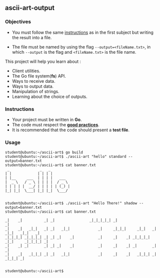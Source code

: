 ## ascii-art-output

### Objectives

- You must follow the same [instructions](https://github.com/01-edu/public/blob/master/subjects/ascii-art/ascii-art.en.md) as in the first subject but writing the result into a file.

- The file must be named by using the flag `--output=<fileName.txt>`, in which `--output` is the flag and `<fileName.txt>` is the file name.

This project will help you learn about :

- Client utilities.
- The Go file system(**fs**) API.
- Ways to receive data.
- Ways to output data.
- Manipulation of strings.
- Learning about the choice of outputs.

### Instructions

- Your project must be written in **Go**.
- The code must respect the [**good practices**](https://github.com/01-edu/public/blob/master/subjects/good-practices.en.md).
- It is recommended that the code should present a **test file**.

### Usage

```console
student@ubuntu:~/ascii-art$ go build
student@ubuntu:~/ascii-art$ ./ascii-art "hello" standard --output=banner.txt
student@ubuntu:~/ascii-art$ cat banner.txt
 _              _   _          
| |            | | | |         
| |__     ___  | | | |   ___   
|  _ \   / _ \ | | | |  / _ \  
| | | | |  __/ | | | | | (_) | 
|_| |_|  \___| |_| |_|  \___/  
                               
                               
student@ubuntu:~/ascii-art$ ./ascii-art "Hello There!" shadow --output=banner.txt
student@ubuntu:~/ascii-art$ cat banner.txt
                                                                                         
_|    _|          _| _|                _|_|_|_|_| _|                                  _| 
_|    _|   _|_|   _| _|   _|_|             _|     _|_|_|     _|_|   _|  _|_|   _|_|   _| 
_|_|_|_| _|_|_|_| _| _| _|    _|           _|     _|    _| _|_|_|_| _|_|     _|_|_|_| _| 
_|    _| _|       _| _| _|    _|           _|     _|    _| _|       _|       _|          
_|    _|   _|_|_| _| _|   _|_|             _|     _|    _|   _|_|_| _|         _|_|_| _| 
                                                                                         
                                                                                         
student@ubuntu:~/ascii-art$
```
